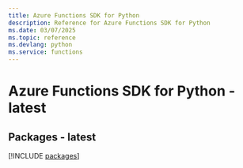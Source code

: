 ```yaml
---
title: Azure Functions SDK for Python
description: Reference for Azure Functions SDK for Python
ms.date: 03/07/2025
ms.topic: reference
ms.devlang: python
ms.service: functions
---
```

# Azure Functions SDK for Python - latest
## Packages - latest
[!INCLUDE [packages](functions-index.md)]